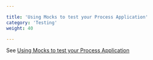 ```yaml
---

title: 'Using Mocks to test your Process Application'
category: 'Testing'
weight: 40

---
```


See [Using Mocks to test your Process Application](https://app.camunda.com/confluence/display/foxUserGuide/Using+Mocks+to+test+your+Process+Application)
